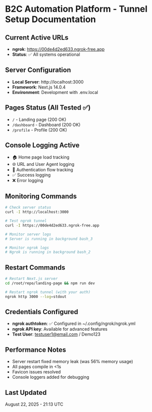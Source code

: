 # B2C Automation Platform - Tunnel Setup Documentation

## Current Active URLs
- **ngrok**: https://00de4d2ed633.ngrok-free.app
- **Status**: ✅ All systems operational

## Server Configuration
- **Local Server**: http://localhost:3000
- **Framework**: Next.js 14.0.4
- **Environment**: Development with .env.local

## Pages Status (All Tested ✅)
- `/` - Landing page (200 OK)
- `/dashboard` - Dashboard (200 OK)  
- `/profile` - Profile (200 OK)

## Console Logging Active
- 🏠 Home page load tracking
- 🌐 URL and User Agent logging
- 🔐 Authentication flow tracking
- ✅ Success logging
- ❌ Error logging

## Monitoring Commands
```bash
# Check server status
curl -I http://localhost:3000

# Test ngrok tunnel
curl -I https://00de4d2ed633.ngrok-free.app

# Monitor server logs
# Server is running in background bash_3

# Monitor ngrok logs  
# Ngrok is running in background bash_2
```

## Restart Commands
```bash
# Restart Next.js server
cd /root/repo/landing-page && npm run dev

# Restart ngrok tunnel (with your auth)
ngrok http 3000 --log=stdout
```

## Credentials Configured
- **ngrok authtoken**: ✅ Configured in ~/.config/ngrok/ngrok.yml
- **ngrok API key**: Available for advanced features
- **Test User**: testuser1@email.com / Demo123

## Performance Notes
- Server restart fixed memory leak (was 56% memory usage)
- All pages compile in <1s
- Favicon issues resolved
- Console loggers added for debugging

## Last Updated
August 22, 2025 - 21:13 UTC